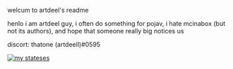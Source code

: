 welcum to artdeel's readme

henlo i am artdeel guy, i often do something for pojav, i hate mcinabox (but not its authors), and hope that someone really big notices us

discort: thatone (artdeell)#0595

[![my stateses](https://github-readme-stats.vercel.app/api?username=artdeell)](https://github.com/anuraghazra/github-readme-stats)
